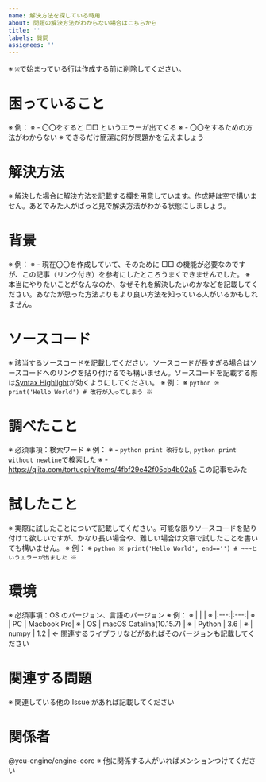 ```yaml
---
name: 解決方法を探している時用
about: 問題の解決方法がわからない場合はこちらから
title: ''
labels: 質問
assignees: ''
---
```


※ `※`で始まっている行は作成する前に削除してください。

# 困っていること

※ 例：
※ - 〇〇をすると □□ というエラーが出てくる
※ - 〇〇をするための方法がわからない
※ できるだけ簡潔に何が問題かを伝えましょう

# 解決方法

※ 解決した場合に解決方法を記載する欄を用意しています。作成時は空で構いません。あとでみた人がぱっと見で解決方法がわかる状態にしましょう。

# 背景

※ 例：
※ - 現在〇〇を作成していて、そのために □□ の機能が必要なのですが、この記事（リンク付き）を参考にしたところうまくできませんでした。
※ 本当にやりたいことがなんなのか、なぜそれを解決したいのかなどを記載してください。あなたが思った方法よりもより良い方法を知っている人がいるかもしれません。

# ソースコード

※ 該当するソースコードを記載してください。ソースコードが長すぎる場合はソースコードへのリンクを貼り付けるでも構いません。ソースコードを記載する際は[Syntax Highlight](https://docs.github.com/en/free-pro-team@latest/github/writing-on-github/creating-and-highlighting-code-blocks#syntax-highlighting)が効くようにしてください。
※ 例：
※ `python ※ print('Hello World') # 改行が入ってしまう ※ `

# 調べたこと

※ 必須事項：検索ワード
※ 例：
※ - `python print 改行なし`, `python print without newline`で検索した
※ - https://qiita.com/tortuepin/items/4fbf29e42f05cb4b02a5 この記事をみた

# 試したこと

※ 実際に試したことについて記載してください。可能な限りソースコードを貼り付けて欲しいですが、かなり長い場合や、難しい場合は文章で試したことを書いても構いません。
※ 例：
※ `python ※ print('Hello World', end=='') # ~~~というエラーが出ました ※ `

# 環境

※ 必須事項：OS のバージョン、言語のバージョン
※ 例：
※ | | |
※ |:---:|:---:|
※ | PC | Macbook Pro|
※ | OS | macOS Catalina(10.15.7) |
※ | Python | 3.6 |
※ | numpy | 1.2 | <- 関連するライブラリなどがあればそのバージョンも記載してください

# 関連する問題

※ 関連している他の Issue があれば記載してください

# 関係者

@ycu-engine/engine-core
※ 他に関係する人がいればメンションつけてください
